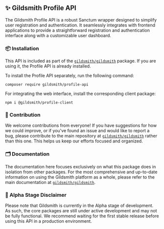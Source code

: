 ## ✨ Gildsmith Profile API

The Gildsmith Profile API is a robust Sanctum wrapper designed to simplify
user registration and authentication. It seamlessly integrates with frontend
applications to provide a straightforward registration and authentication
interface along with a customizable user dashboard.

### 📦 Installation

This API is included as part of the [`gildsmith/gildsmith`](https://github.com/gildsmith/gildsmith)
package. If you are using it, the Profile API is already installed.

To install the Profile API separately, run the following command:

```
composer require gildsmith/profile-api
```

For integrating the web interface, install the corresponding client package:

```
npm i @gildsmith/profile-client
```

### 🤝 Contribution

We welcome contributions from everyone! If you have suggestions for how we could
improve, or if you've found an issue and would like to report a bug, please contribute
to the main repository at [`gildsmith/gildsmith`](https://github.com/gildsmith/gildsmith)
rather than this one. This helps us keep our efforts focused and organized.

### 🗂️ Documentation

The documentation here focuses exclusively on what this package does in isolation
from other packages. For the most comprehensive and up-to-date information on using
the Gildsmith platform as a whole, please refer to the main documentation at
[`gildsmith/gildsmith`](https://github.com/gildsmith/gildsmith).

### 🧪 Alpha Stage Disclaimer

Please note that Gildsmith is currently in the Alpha stage of development.
As such, the core packages are still under active development and may not be
fully functional. We recommend waiting for the first stable release before
using this API in a production environment.
